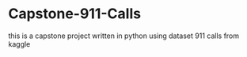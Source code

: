 # Capstone-911-Calls
this is a capstone project written in python using dataset 911 calls from kaggle
